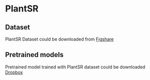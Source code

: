 # PlantSR
## Dataset
 PlantSR Dataset could be downloaded from [Figshare](https://figshare.com/articles/dataset/PlantSR_Dataset/24648150)

## Pretrained models
Pretrained model trained with PlantSR dataset could be downloaded [Dropbox](https://www.dropbox.com/scl/fo/k3xqyu3zomu3insdqydnz/h?rlkey=8mwov9xap0bwsvou0dui7drsq&dl=0)

